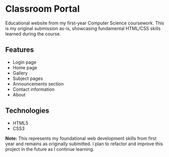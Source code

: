 # Classroom Portal

Educational website from my first-year Computer Science coursework. This is my original submission as-is, showcasing fundamental HTML/CSS skills learned during the course.

## Features

- Login page
- Home page
- Gallery
- Subject pages
- Announcements section
- Contact information
- About

## Technologies

- HTML5
- CSS3

**Note:** This represents my foundational web development skills from first year and remains as originally submitted. I plan to refactor and improve this project in the future as I continue learning.